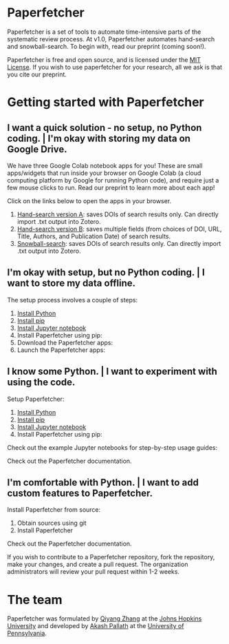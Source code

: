 # Paperfetcher

Paperfetcher is a set of tools to automate time-intensive parts of the systematic review process. At v1.0, Paperfetcher automates hand-search and snowball-search.
To begin with, read our preprint (coming soon!).

Paperfetcher is free and open source, and is licensed under the [MIT License](https://github.com/paperfetcher/paperfetcher/blob/master/LICENSE). If you wish to use paperfetcher for your research, all we ask is that you cite our preprint.

# Getting started with Paperfetcher

## I want a quick solution - no setup, no Python coding. | I'm okay with storing my data on Google Drive.

We have three Google Colab notebook apps for you! These are small apps/widgets that run inside your browser on Google Colab (a cloud computing platform by Google for running Python code), and require just a few mouse clicks to run. Read our preprint to learn more about each app! 

Click on the links below to open the apps in your browser.

1. [Hand-search version A](https://colab.research.google.com/github/paperfetcher/paperfetcher-colab-app/blob/main/paperfetcher_handsearch_DOI_app.ipynb): saves DOIs of search results only. Can directly import .txt output into Zotero.
2. [Hand-search version B](https://colab.research.google.com/github/paperfetcher/paperfetcher-colab-app/blob/main/paperfetcher_handsearch_citations_app.ipynb): saves multiple fields (from choices of DOI, URL, Title, Authors, and Publication Date) of search results.
3. [Snowball-search](https://colab.research.google.com/github/paperfetcher/paperfetcher-colab-app/blob/main/paperfetcher_snowballsearch_app.ipynb): saves DOIs of search results only. Can directly import .txt output into Zotero.

## I'm okay with setup, but no Python coding. | I want to store my data offline.

The setup process involves a couple of steps:
1. [Install Python]()
2. [Install pip]()
3. [Install Jupyter notebook]()
4. Install Paperfetcher using pip:
5. Download the Paperfetcher apps:
6. Launch the Paperfetcher apps:

## I know some Python. | I want to experiment with using the code.

Setup Paperfetcher:
1. [Install Python]()
2. [Install pip]()
3. [Install Jupyter notebook]()
4. Install Paperfetcher using pip:

Check out the example Jupyter notebooks for step-by-step usage guides:

Check out the Paperfetcher documentation.

## I'm comfortable with Python. | I want to add custom features to Paperfetcher.

Install Paperfetcher from source:
1. Obtain sources using git
2. Install Paperfetcher

Check out the Paperfetcher documentation.

If you wish to contribute to a Paperfetcher repository, fork the repository, make your changes, and create a pull request. The organization administrators will review your pull request within 1-2 weeks.

# The team
Paperfetcher was formulated by [Qiyang Zhang](qiyangzh.github.io) at the [Johns Hopkins University](jhu.edu) and developed by [Akash Pallath](apallath.github.io) at the [University of Pennsylvania](upenn.edu).
